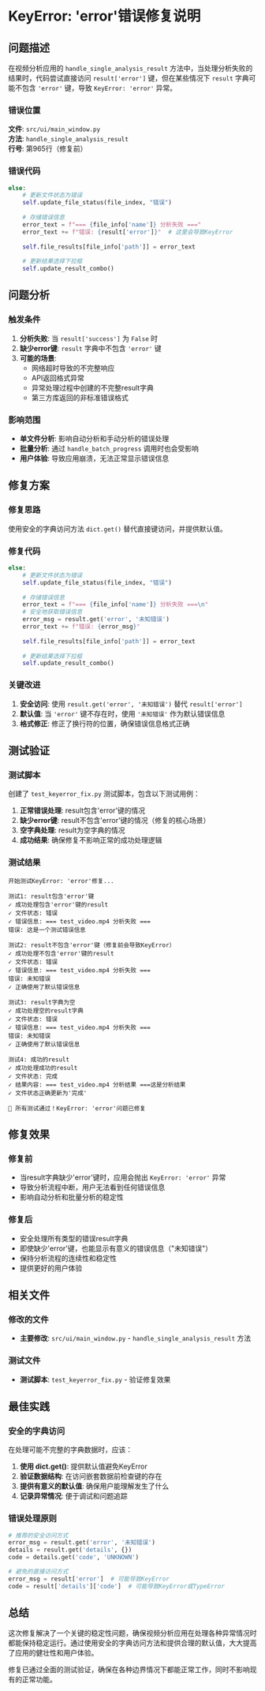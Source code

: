 # KeyError: 'error'错误修复说明

## 问题描述

在视频分析应用的 `handle_single_analysis_result` 方法中，当处理分析失败的结果时，代码尝试直接访问 `result['error']` 键，但在某些情况下 `result` 字典可能不包含 `'error'` 键，导致 `KeyError: 'error'` 异常。

### 错误位置

**文件**: `src/ui/main_window.py`  
**方法**: `handle_single_analysis_result`  
**行号**: 第965行（修复前）

### 错误代码

```python
else:
    # 更新文件状态为错误
    self.update_file_status(file_index, "错误")
    
    # 存储错误信息
    error_text = f"=== {file_info['name']} 分析失败 ==="
    error_text += f"错误: {result['error']}"  # 这里会导致KeyError
    
    self.file_results[file_info['path']] = error_text
    
    # 更新结果选择下拉框
    self.update_result_combo()
```

## 问题分析

### 触发条件

1. **分析失败**: 当 `result['success']` 为 `False` 时
2. **缺少error键**: `result` 字典中不包含 `'error'` 键
3. **可能的场景**:
   - 网络超时导致的不完整响应
   - API返回格式异常
   - 异常处理过程中创建的不完整result字典
   - 第三方库返回的非标准错误格式

### 影响范围

- **单文件分析**: 影响自动分析和手动分析的错误处理
- **批量分析**: 通过 `handle_batch_progress` 调用时也会受影响
- **用户体验**: 导致应用崩溃，无法正常显示错误信息

## 修复方案

### 修复思路

使用安全的字典访问方法 `dict.get()` 替代直接键访问，并提供默认值。

### 修复代码

```python
else:
    # 更新文件状态为错误
    self.update_file_status(file_index, "错误")
    
    # 存储错误信息
    error_text = f"=== {file_info['name']} 分析失败 ===\n"
    # 安全地获取错误信息
    error_msg = result.get('error', '未知错误')
    error_text += f"错误: {error_msg}"
    
    self.file_results[file_info['path']] = error_text
    
    # 更新结果选择下拉框
    self.update_result_combo()
```

### 关键改进

1. **安全访问**: 使用 `result.get('error', '未知错误')` 替代 `result['error']`
2. **默认值**: 当 `'error'` 键不存在时，使用 `'未知错误'` 作为默认错误信息
3. **格式修正**: 修正了换行符的位置，确保错误信息格式正确

## 测试验证

### 测试脚本

创建了 `test_keyerror_fix.py` 测试脚本，包含以下测试用例：

1. **正常错误处理**: result包含'error'键的情况
2. **缺少error键**: result不包含'error'键的情况（修复的核心场景）
3. **空字典处理**: result为空字典的情况
4. **成功结果**: 确保修复不影响正常的成功处理逻辑

### 测试结果

```
开始测试KeyError: 'error'修复...

测试1: result包含'error'键
✓ 成功处理包含'error'键的result
✓ 文件状态: 错误
✓ 错误信息: === test_video.mp4 分析失败 ===
错误: 这是一个测试错误信息

测试2: result不包含'error'键（修复前会导致KeyError）
✓ 成功处理不包含'error'键的result
✓ 文件状态: 错误
✓ 错误信息: === test_video.mp4 分析失败 ===
错误: 未知错误
✓ 正确使用了默认错误信息

测试3: result字典为空
✓ 成功处理空的result字典
✓ 文件状态: 错误
✓ 错误信息: === test_video.mp4 分析失败 ===
错误: 未知错误
✓ 正确使用了默认错误信息

测试4: 成功的result
✓ 成功处理成功的result
✓ 文件状态: 完成
✓ 结果内容: === test_video.mp4 分析结果 ===这是分析结果
✓ 文件状态正确更新为'完成'

🎉 所有测试通过！KeyError: 'error'问题已修复
```

## 修复效果

### 修复前

- 当result字典缺少'error'键时，应用会抛出 `KeyError: 'error'` 异常
- 导致分析流程中断，用户无法看到任何错误信息
- 影响自动分析和批量分析的稳定性

### 修复后

- 安全处理所有类型的错误result字典
- 即使缺少'error'键，也能显示有意义的错误信息（"未知错误"）
- 保持分析流程的连续性和稳定性
- 提供更好的用户体验

## 相关文件

### 修改的文件

- **主要修改**: `src/ui/main_window.py` - `handle_single_analysis_result` 方法

### 测试文件

- **测试脚本**: `test_keyerror_fix.py` - 验证修复效果

## 最佳实践

### 安全的字典访问

在处理可能不完整的字典数据时，应该：

1. **使用 dict.get()**: 提供默认值避免KeyError
2. **验证数据结构**: 在访问嵌套数据前检查键的存在
3. **提供有意义的默认值**: 确保用户能理解发生了什么
4. **记录异常情况**: 便于调试和问题追踪

### 错误处理原则

```python
# 推荐的安全访问方式
error_msg = result.get('error', '未知错误')
details = result.get('details', {})
code = details.get('code', 'UNKNOWN')

# 避免的直接访问方式
error_msg = result['error']  # 可能导致KeyError
code = result['details']['code']  # 可能导致KeyError或TypeError
```

## 总结

这次修复解决了一个关键的稳定性问题，确保视频分析应用在处理各种异常情况时都能保持稳定运行。通过使用安全的字典访问方法和提供合理的默认值，大大提高了应用的健壮性和用户体验。

修复已通过全面的测试验证，确保在各种边界情况下都能正常工作，同时不影响现有的正常功能。